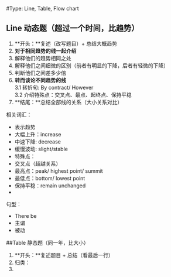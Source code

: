 #Type: Line, Table, Flow chart


## Line 动态题（超过一个时间，比趋势）
1. **开头：**复述（改写题目）+ 总结大概趋势
2. **对于相同趋势的线一起介绍**
3. 解释他们的趋势相同之处
4. 解释他们之间细微的区别（前者有明显的下降，后者有轻微的下降）
5. 判断他们之间差多少倍
3. **转而谈论不同趋势的线**
<br> 3.1 转折句: By contract/ However 
<br> 3.2 介绍特殊点：交叉点、最点、起终点、保持平稳
4. **结尾：**总结全部线的关系（大小关系对比）



相关词汇：
* 表示趋势
 * 大幅上升：increase
 * 中速下降: decrease
 * 缓慢波动: slight/stable
* 特殊点：
 * 交叉点（超越关系）
 * 最高点：peak/ highest point/ summit
 * 最低点：bottom/ lowest point
 * 保持平稳：remain unchanged
* 

句型：
* There be
* 主谓
* 被动

##Table 静态题（同一年，比大小）
1. **开头：**复述题目 + 总结（看最后一行）
2. 归类：
 3. 




